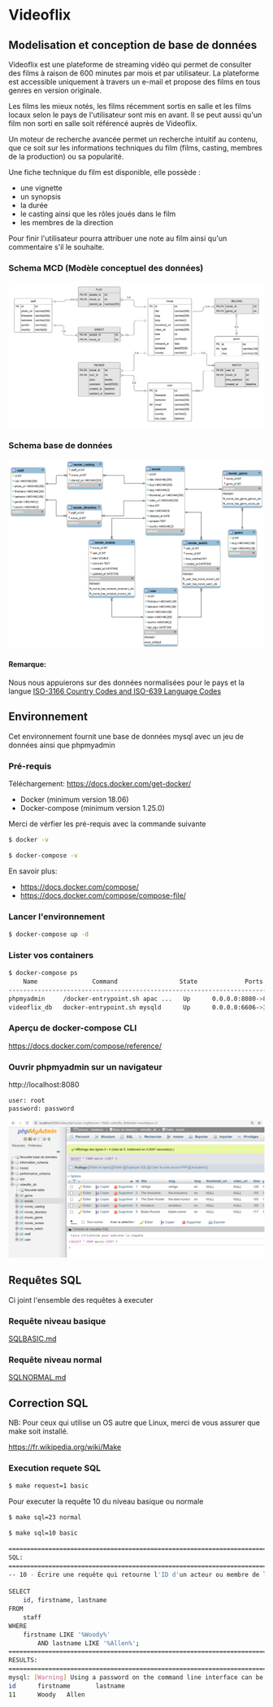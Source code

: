 # Videoflix

##  Modelisation et conception de base de données

Videoflix est une plateforme de streaming vidéo qui permet de consulter des films à raison de 600 minutes par mois et par utilisateur.
La plateforme est accessible uniquement à travers un e-mail et propose des films en tous genres en version originale.

Les films les mieux notés, les films récemment sortis en salle et les films locaux selon le pays de l'utilisateur sont mis en avant. 
Il se peut aussi qu'un film non sorti en salle soit référencé auprès de Videoflix.

Un moteur de recherche avancée permet un recherche intuitif au contenu, que ce soit sur les informations techniques du film (films, casting, membres de la production) ou sa popularité.

Une fiche technique du film est disponible, elle possède :
* une vignette
* un synopsis
* la durée
* le casting ainsi que les rôles joués dans le film
* les membres de la direction

Pour finir l'utilisateur pourra attribuer une note au film ainsi qu'un commentaire s'il le souhaite.

### Schema MCD (Modèle conceptuel des données)
![schema-entity-relationship-model.png](schema-entity-relationship-model.png)

### Schema base de données 
![schema-entity-relationship-model.png](schema-database.png)

#### Remarque: 
Nous nous appuierons sur des données normalisées pour le pays et la langue 
[ISO-3166 Country Codes and ISO-639 Language Codes](https://docs.oracle.com/cd/E13214_01/wli/docs92/xref/xqisocodes.html)


## Environnement

Cet environnement fournit une base de données mysql avec un jeu de données ainsi que phpmyadmin

### Pré-requis

Téléchargement: https://docs.docker.com/get-docker/

* Docker (minimum version 18.06)
* Docker-compose (minimum version 1.25.0)

Merci de vérfier les pré-requis avec la commande suivante

```bash
$ docker -v
``` 

```bash
$ docker-compose -v
``` 
En savoir plus:
* https://docs.docker.com/compose/
* https://docs.docker.com/compose/compose-file/


### Lancer l'environnement

```bash
$ docker-compose up -d
```

### Lister vos containers

```bash
$ docker-compose ps
    Name               Command                 State             Ports
---------------------------------------------------------------------------------------------
phpmyadmin     /docker-entrypoint.sh apac ...   Up      0.0.0.0:8080->80/tcp
videoflix_db   docker-entrypoint.sh mysqld      Up      0.0.0.0:6606->3306/tcp, 33060/tcp
```

### Aperçu de docker-compose CLI
https://docs.docker.com/compose/reference/


### Ouvrir phpmyadmin sur un navigateur
http://localhost:8080

```
user: root
password: password
``` 

![schema-entity-relationship-model.png](phpmyadmin.png)


## Requêtes SQL
Ci joint l'ensemble des requêtes à executer

### Requête niveau basique

[SQLBASIC.md](SQLBASIC.md)

### Requête niveau normal

[SQLNORMAL.md](SQLNORMAL.md)

## Correction SQL

NB: Pour ceux qui utilise un OS autre que Linux, merci de vous assurer que make soit installé.

https://fr.wikipedia.org/wiki/Make


### Execution requete SQL
```bash
$ make request=1 basic
```

Pour executer la requête 10 du niveau basique ou normale

```bash
$ make sql=23 normal
```

```bash
$ make sql=10 basic
```

```bash
================================================================================================
SQL:
================================================================================================
-- 10 - Écrire une requête qui retourne l'ID d'un acteur ou membre de la direction dont le prénom est 'Woody' et le nom de famille est 'Allen'

SELECT
    id, firstname, lastname
FROM
    staff
WHERE
    firstname LIKE '%Woody%'
        AND lastname LIKE '%Allen%';
================================================================================================
RESULTS:
================================================================================================
mysql: [Warning] Using a password on the command line interface can be insecure.
id      firstname       lastname
11      Woody   Allen
```
